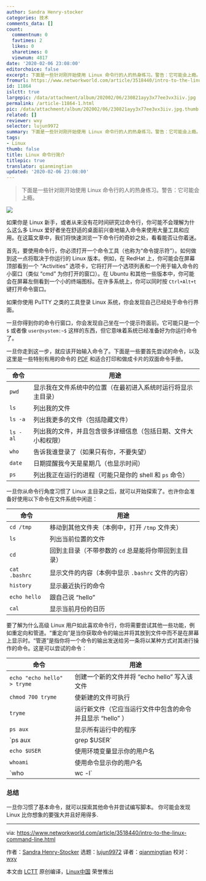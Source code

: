 ```yaml
---
author: Sandra Henry-stocker
categories: 技术
comments_data: []
count:
  commentnum: 0
  favtimes: 2
  likes: 0
  sharetimes: 0
  viewnum: 4817
date: '2020-02-06 23:08:00'
editorchoice: false
excerpt: 下面是一些针对刚开始使用 Linux 命令行的人的热身练习。警告：它可能会上瘾。
fromurl: https://www.networkworld.com/article/3518440/intro-to-the-linux-command-line.html
id: 11864
islctt: true
largepic: /data/attachment/album/202002/06/230821ayy3x77ee3vx3iiv.jpg
permalink: /article-11864-1.html
pic: /data/attachment/album/202002/06/230821ayy3x77ee3vx3iiv.jpg.thumb.jpg
related: []
reviewer: wxy
selector: lujun9972
summary: 下面是一些针对刚开始使用 Linux 命令行的人的热身练习。警告：它可能会上瘾。
tags:
- Linux
thumb: false
title: Linux 命令行简介
titlepic: true
translator: qianmingtian
updated: '2020-02-06 23:08:00'
---
```



> 
> 下面是一些针对刚开始使用 Linux 命令行的人的热身练习。警告：它可能会上瘾。
> 
> 
> 


![](/data/attachment/album/202002/06/230821ayy3x77ee3vx3iiv.jpg)


如果你是 Linux 新手，或者从来没有花时间研究过命令行，你可能不会理解为什么这么多 Linux 爱好者坐在舒适的桌面前兴奋地输入命令来使用大量工具和应用。在这篇文章中，我们将快速浏览一下命令行的奇妙之处，看看能否让你着迷。


首先，要使用命令行，你必须打开一个命令工具（也称为“命令提示符”）。如何做到这一点将取决于你运行的 Linux 版本。例如，在 RedHat 上，你可能会在屏幕顶部看到一个 “Activities” 选项卡，它将打开一个选项列表和一个用于输入命令的小窗口（类似 “cmd” 为你打开的窗口）。在 Ubuntu 和其他一些版本中，你可能会在屏幕左侧看到一个小的终端图标。在许多系统上，你可以同时按 `Ctrl+Alt+t` 键打开命令窗口。


如果你使用 PuTTY 之类的工具登录 Linux 系统，你会发现自己已经处于命令行界面。


一旦你得到你的命令行窗口，你会发现自己坐在一个提示符面前。它可能只是一个 `$` 或者像 `user@system:~$` 这样的东西，但它意味着系统已经准备好为你运行命令了。


一旦你走到这一步，就应该开始输入命令了。下面是一些要首先尝试的命令，以及这里是一些特别有用的命令的 [PDF](https://www.networkworld.com/article/3391029/must-know-linux-commands.html) 和适合打印和做成卡片的双面命令手册。




| 命令 | 用途 |
| --- | --- |
| `pwd` | 显示我在文件系统中的位置（在最初进入系统时运行将显示主目录） |
| `ls` | 列出我的文件 |
| `ls -a` | 列出我更多的文件（包括隐藏文件） |
| `ls -al` | 列出我的文件，并且包含很多详细信息（包括日期、文件大小和权限） |
| `who` | 告诉我谁登录了（如果只有你，不要失望） |
| `date` | 日期提醒我今天是星期几（也显示时间） |
| `ps` | 列出我正在运行的进程（可能只是你的 shell 和 `ps` 命令） |


一旦你从命令行角度习惯了 Linux 主目录之后，就可以开始探索了。也许你会准备好使用以下命令在文件系统中闲逛：




| 命令 | 用途 |
| --- | --- |
| `cd /tmp` | 移动到其他文件夹（本例中，打开 `/tmp` 文件夹） |
| `ls` | 列出当前位置的文件 |
| `cd` | 回到主目录（不带参数的 `cd` 总是能将你带回到主目录） |
| `cat .bashrc` | 显示文件的内容（本例中显示 `.bashrc` 文件的内容） |
| `history` | 显示最近执行的命令 |
| `echo hello` | 跟自己说 “hello” |
| `cal` | 显示当前月份的日历 |


要了解为什么高级 Linux 用户如此喜欢命令行，你将需要尝试其他一些功能，例如重定向和管道。“重定向”是当你获取命令的输出并将其放到文件中而不是在屏幕上显示时。“管道”是指你将一个命令的输出发送给另一条将以某种方式对其进行操作的命令。这是可以尝试的命令：




| 命令 | 用途 |
| --- | --- |
| `echo "echo hello" > tryme` | 创建一个新的文件并将 “echo hello” 写入该文件 |
| `chmod 700 tryme` | 使新建的文件可执行 |
| `tryme` | 运行新文件（它应当运行文件中包含的命令并且显示 “hello” ） |
| `ps aux` | 显示所有运行中的程序 |
| `ps aux | grep $USER` | 显示所有运行中的程序，但是限制输出的内容包含你的用户名 |
| `echo $USER` | 使用环境变量显示你的用户名 |
| `whoami` | 使用命令显示你的用户名 |
| `who | wc -l` | 计数所有当前登录的用户数目 |


### 总结


一旦你习惯了基本命令，就可以探索其他命令并尝试编写脚本。 你可能会发现 Linux 比你想象的要强大并且好用得多.




---


via: <https://www.networkworld.com/article/3518440/intro-to-the-linux-command-line.html>


作者：[Sandra Henry-Stocker](https://www.networkworld.com/author/Sandra-Henry_Stocker/) 选题：[lujun9972](https://github.com/lujun9972) 译者：[qianmingtian](https://github.com/qianmingtian) 校对：[wxy](https://github.com/wxy)


本文由 [LCTT](https://github.com/LCTT/TranslateProject) 原创编译，[Linux中国](https://linux.cn/) 荣誉推出